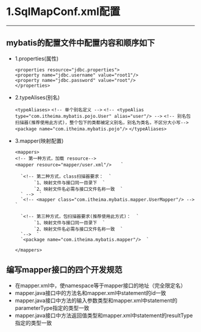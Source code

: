 # 1.SqlMapConf.xml配置
---

## mybatis的配置文件中配置内容和顺序如下

- 1.properties(属性)

	`<properties resource="jdbc.properties">`  
		`<property name="jdbc.username" value="root1"/>`  
		`<property name="jdbc.password" value="root"/>`  
	`</properties>`


- 2.typeAlises(别名)

	`<typeAliases>`
		`<!-- 单个别名定义 -->`
		`<!-- <typeAlias type="com.itheima.mybatis.pojo.User" alias="user"/> -->`
		`<!-- 别名包扫描器(推荐使用此方式)，整个包下的类都被定义别名，别名为类名，不区分大小写-->`
		`<package name="com.itheima.mybatis.pojo"/>`
	`</typeAliases>`


- 3.mapper(映射配置)

	`<mappers>`  
		`<!-- 第一种方式，加载 resource-->  `  
		`<mapper resource="mapper/user.xml"/>  
		`<!-- <mapper resource="mapper/UserMapper.xml"/> -->  `  
		
		`<!-- 第二种方式，class扫描器要求：  `
			 `1、映射文件与接口同一目录下  `
			 `2、映射文件名必需与接口文件名称一致  `
		` -->  `
		`<!-- <mapper class="com.itheima.mybatis.mapper.UserMapper"/> -->  `  
		
		`<!-- 第三种方式，包扫描器要求(推荐使用此方式)：  `
			 `1、映射文件与接口同一目录下  `
			 `2、映射文件名必需与接口文件名称一致  `
		`-->  `
		`<package name="com.itheima.mybatis.mapper"/>  `
	`</mappers>`

## 编写mapper接口的四个开发规范
- 在mapper.xml中，使namespace等于mapper接口的地址（完全限定名）
- mapper.java接口中的方法名和mapper.xml中statement的id一致
- mapper.java接口中方法的输入参数类型和mapper.xml中statement的parameterType指定的类型一致
- mapper.java接口中方法返回值类型和mapper.xml中statement的resultType指定的类型一致
